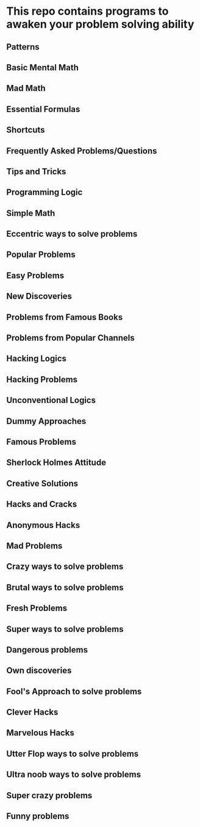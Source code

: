 # This repo contains programs to awaken your problem solving ability

## Patterns
## Basic Mental Math
## Mad Math
## Essential Formulas
## Shortcuts
## Frequently Asked Problems/Questions
## Tips and Tricks
## Programming Logic
## Simple Math
## Eccentric ways to solve problems
## Popular Problems
## Easy Problems
## New Discoveries
## Problems from Famous Books
## Problems from Popular Channels
## Hacking Logics
## Hacking Problems
## Unconventional Logics
## Dummy Approaches
## Famous Problems
## Sherlock Holmes Attitude
## Creative Solutions
## Hacks and Cracks
## Anonymous Hacks
## Mad Problems
## Crazy ways to solve problems
## Brutal ways to solve problems
## Fresh Problems
## Super ways to solve problems
## Dangerous problems
## Own discoveries
## Fool's Approach to solve problems
## Clever Hacks
## Marvelous Hacks
## Utter Flop ways to solve problems
## Ultra noob ways to solve problems
## Super crazy problems
## Funny problems
